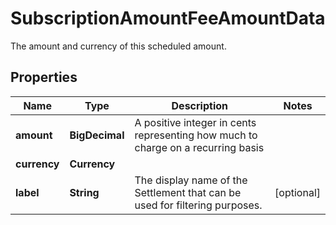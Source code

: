 

# SubscriptionAmountFeeAmountData

The amount and currency of this scheduled amount.

## Properties

| Name | Type | Description | Notes |
|------------ | ------------- | ------------- | -------------|
|**amount** | **BigDecimal** | A positive integer in cents representing how much to charge on a recurring basis |  |
|**currency** | **Currency** |  |  |
|**label** | **String** | The display name of the Settlement that can be used for filtering purposes. |  [optional] |



